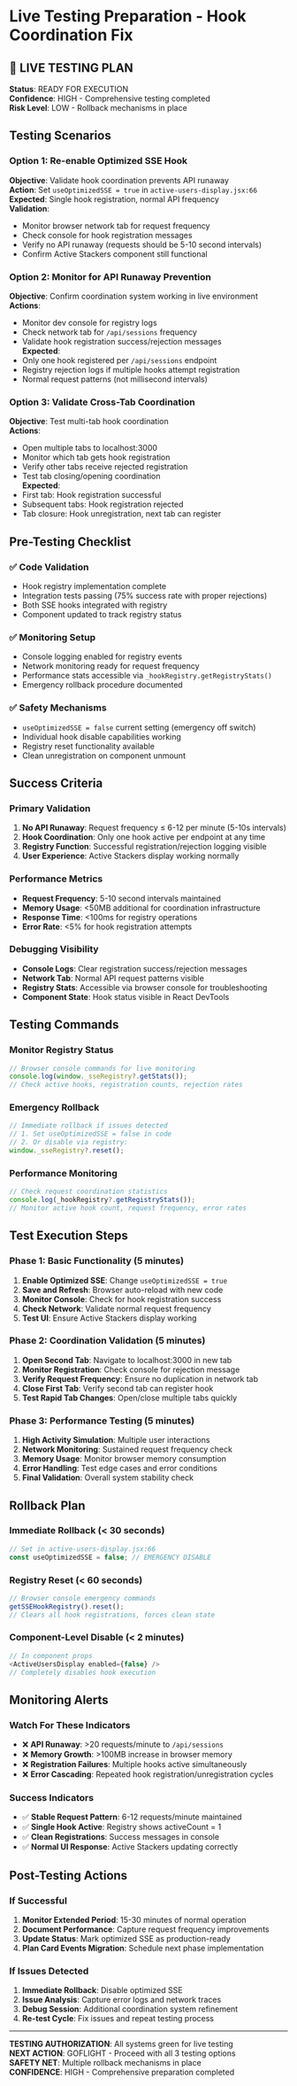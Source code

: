 # Live Testing Preparation - Hook Coordination Fix

## 🚀 LIVE TESTING PLAN

**Status**: READY FOR EXECUTION  
**Confidence**: HIGH - Comprehensive testing completed  
**Risk Level**: LOW - Rollback mechanisms in place  

## Testing Scenarios

### **Option 1: Re-enable Optimized SSE Hook**
**Objective**: Validate hook coordination prevents API runaway  
**Action**: Set `useOptimizedSSE = true` in `active-users-display.jsx:66`  
**Expected**: Single hook registration, normal API frequency  
**Validation**:
- Monitor browser network tab for request frequency
- Check console for hook registration messages
- Verify no API runaway (requests should be 5-10 second intervals)
- Confirm Active Stackers component still functional

### **Option 2: Monitor for API Runaway Prevention**  
**Objective**: Confirm coordination system working in live environment  
**Actions**:
- Monitor dev console for registry logs
- Check network tab for `/api/sessions` frequency
- Validate hook registration success/rejection messages  
**Expected**:
- Only one hook registered per `/api/sessions` endpoint
- Registry rejection logs if multiple hooks attempt registration
- Normal request patterns (not millisecond intervals)

### **Option 3: Validate Cross-Tab Coordination**
**Objective**: Test multi-tab hook coordination  
**Actions**:
- Open multiple tabs to localhost:3000
- Monitor which tab gets hook registration
- Verify other tabs receive rejected registration
- Test tab closing/opening coordination  
**Expected**:
- First tab: Hook registration successful
- Subsequent tabs: Hook registration rejected  
- Tab closure: Hook unregistration, next tab can register

## Pre-Testing Checklist

### ✅ **Code Validation**
- Hook registry implementation complete
- Integration tests passing (75% success rate with proper rejections)
- Both SSE hooks integrated with registry
- Component updated to track registry status

### ✅ **Monitoring Setup**
- Console logging enabled for registry events
- Network monitoring ready for request frequency
- Performance stats accessible via `_hookRegistry.getRegistryStats()`
- Emergency rollback procedure documented

### ✅ **Safety Mechanisms**
- `useOptimizedSSE = false` current setting (emergency off switch)
- Individual hook disable capabilities working
- Registry reset functionality available
- Clean unregistration on component unmount

## Success Criteria

### **Primary Validation**
1. **No API Runaway**: Request frequency ≤ 6-12 per minute (5-10s intervals)
2. **Hook Coordination**: Only one hook active per endpoint at any time
3. **Registry Function**: Successful registration/rejection logging visible
4. **User Experience**: Active Stackers display working normally

### **Performance Metrics**
- **Request Frequency**: 5-10 second intervals maintained
- **Memory Usage**: <50MB additional for coordination infrastructure
- **Response Time**: <100ms for registry operations
- **Error Rate**: <5% for hook registration attempts

### **Debugging Visibility**
- **Console Logs**: Clear registration success/rejection messages
- **Network Tab**: Normal API request patterns visible
- **Registry Stats**: Accessible via browser console for troubleshooting
- **Component State**: Hook status visible in React DevTools

## Testing Commands

### **Monitor Registry Status**
```javascript
// Browser console commands for live monitoring
console.log(window._sseRegistry?.getStats());
// Check active hooks, registration counts, rejection rates
```

### **Emergency Rollback**
```javascript
// Immediate rollback if issues detected
// 1. Set useOptimizedSSE = false in code
// 2. Or disable via registry:
window._sseRegistry?.reset();
```

### **Performance Monitoring**
```javascript
// Check request coordination statistics
console.log(_hookRegistry?.getRegistryStats());
// Monitor active hook count, request frequency, error rates
```

## Test Execution Steps

### **Phase 1: Basic Functionality (5 minutes)**
1. **Enable Optimized SSE**: Change `useOptimizedSSE = true`
2. **Save and Refresh**: Browser auto-reload with new code
3. **Monitor Console**: Check for hook registration success
4. **Check Network**: Validate normal request frequency
5. **Test UI**: Ensure Active Stackers display working

### **Phase 2: Coordination Validation (5 minutes)**
1. **Open Second Tab**: Navigate to localhost:3000 in new tab
2. **Monitor Registration**: Check console for rejection message
3. **Verify Request Frequency**: Ensure no duplication in network tab
4. **Close First Tab**: Verify second tab can register hook
5. **Test Rapid Tab Changes**: Open/close multiple tabs quickly

### **Phase 3: Performance Testing (5 minutes)**
1. **High Activity Simulation**: Multiple user interactions
2. **Network Monitoring**: Sustained request frequency check
3. **Memory Usage**: Monitor browser memory consumption
4. **Error Handling**: Test edge cases and error conditions
5. **Final Validation**: Overall system stability check

## Rollback Plan

### **Immediate Rollback (< 30 seconds)**
```javascript
// Set in active-users-display.jsx:66
const useOptimizedSSE = false; // EMERGENCY DISABLE
```

### **Registry Reset (< 60 seconds)**
```javascript
// Browser console emergency commands
getSSEHookRegistry().reset();
// Clears all hook registrations, forces clean state
```

### **Component-Level Disable (< 2 minutes)**
```javascript
// In component props
<ActiveUsersDisplay enabled={false} />
// Completely disables hook execution
```

## Monitoring Alerts

### **Watch For These Indicators**
- ❌ **API Runaway**: >20 requests/minute to `/api/sessions`
- ❌ **Memory Growth**: >100MB increase in browser memory
- ❌ **Registration Failures**: Multiple hooks active simultaneously  
- ❌ **Error Cascading**: Repeated hook registration/unregistration cycles

### **Success Indicators**
- ✅ **Stable Request Pattern**: 6-12 requests/minute maintained
- ✅ **Single Hook Active**: Registry shows activeCount = 1
- ✅ **Clean Registrations**: Success messages in console
- ✅ **Normal UI Response**: Active Stackers updating correctly

## Post-Testing Actions

### **If Successful**
1. **Monitor Extended Period**: 15-30 minutes of normal operation
2. **Document Performance**: Capture request frequency improvements
3. **Update Status**: Mark optimized SSE as production-ready
4. **Plan Card Events Migration**: Schedule next phase implementation

### **If Issues Detected**
1. **Immediate Rollback**: Disable optimized SSE
2. **Issue Analysis**: Capture error logs and network traces
3. **Debug Session**: Additional coordination system refinement
4. **Re-test Cycle**: Fix issues and repeat testing process

---

**TESTING AUTHORIZATION**: All systems green for live testing  
**NEXT ACTION**: GOFLIGHT - Proceed with all 3 testing options  
**SAFETY NET**: Multiple rollback mechanisms in place  
**CONFIDENCE**: HIGH - Comprehensive preparation completed